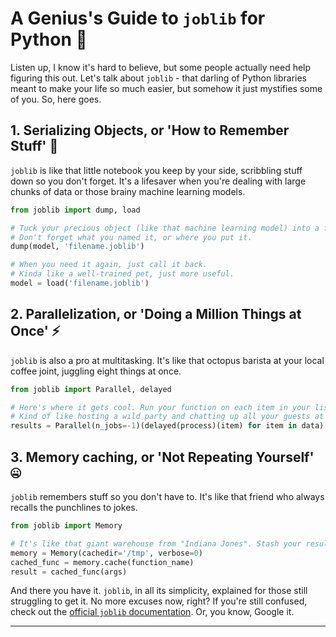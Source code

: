 # A Genius's Guide to `joblib` for Python 🐍

Listen up, I know it's hard to believe, but some people actually need help figuring this out. Let's talk about `joblib` - that darling of Python libraries meant to make your life so much easier, but somehow it just mystifies some of you. So, here goes.

## 1. Serializing Objects, or 'How to Remember Stuff' 🧠

`joblib` is like that little notebook you keep by your side, scribbling stuff down so you don't forget. It's a lifesaver when you're dealing with large chunks of data or those brainy machine learning models.

```python
from joblib import dump, load

# Tuck your precious object (like that machine learning model) into a file.
# Don't forget what you named it, or where you put it.
dump(model, 'filename.joblib') 

# When you need it again, just call it back.
# Kinda like a well-trained pet, just more useful.
model = load('filename.joblib') 
```

## 2. Parallelization, or 'Doing a Million Things at Once' ⚡️

`joblib` is also a pro at multitasking. It's like that octopus barista at your local coffee joint, juggling eight things at once.

```python
from joblib import Parallel, delayed

# Here's where it gets cool. Run your function on each item in your list, all at the same time.
# Kind of like hosting a wild party and chatting up all your guests at once. 
results = Parallel(n_jobs=-1)(delayed(process)(item) for item in data) 
```

## 3. Memory caching, or 'Not Repeating Yourself' 🤐

`joblib` remembers stuff so you don't have to. It's like that friend who always recalls the punchlines to jokes.

```python
from joblib import Memory

# It's like that giant warehouse from "Indiana Jones". Stash your results here, and `joblib` will fetch them when you need 'em.
memory = Memory(cachedir='/tmp', verbose=0)
cached_func = memory.cache(function_name)  
result = cached_func(args)
```

And there you have it. `joblib`, in all its simplicity, explained for those still struggling to get it. No more excuses now, right? If you're still confused, check out the [official `joblib` documentation](https://joblib.readthedocs.io/en/latest/). Or, you know, Google it.

---
